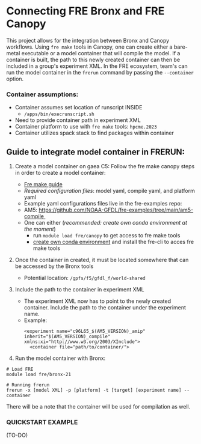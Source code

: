 # Connecting FRE Bronx and FRE Canopy
This project allows for the integration between Bronx and Canopy workflows. Using `fre make` tools in Canopy, one can create either a bare-metal executable or a model container that will compile the model. If a container is built, the path to this newly created container can then be included in a group's experiment XML. In the FRE ecosystem, team's can run the model container in the `frerun` command by passing the `--container` option.

### Container assumptions:
- Container assumes set location of runscript INSIDE     
    - `/apps/bin/execrunscript.sh`    
- Need to provide container path in experiment XML
- Container platform to use with `fre make` tools: `hpcme.2023`
- Container utilizes spack stack to find packages within container

## Guide to integrate model container in FRERUN:
1) Create a model container on gaea C5: Follow the fre make canopy steps in order to create a model container:     
    - [Fre make guide](https://github.com/NOAA-GFDL/fre-cli/tree/main/fre/make#guide)    
    - *Required configuration files*: model yaml, compile yaml, and platform yaml     
    - Example yaml configurations files live in the fre-examples repo:         
    - AM5: https://github.com/NOAA-GFDL/fre-examples/tree/main/am5-compile    
    - One can either (*recommended: create own conda environment at the moment*)        
        - run `module load fre/canopy` to get access to fre make tools        
        - [create own conda environment](https://github.com/NOAA-GFDL/fre-cli/tree/main?tab=readme-ov-file#method-3-developer---conda-environment-building) and install the fre-cli to acces fre make tools

2) Once the container in created, it must be located somewhere that can be accessed by the Bronx tools

    - Potential location: `/gpfs/f5/gfdl_f/world-shared`

3) Include the path to the container in experiment XML
    
    - The experiment XML now has to point to the newly created container. Include the path to the container under the experiment name.
    - Example:     
        ```     
        <experiment name="c96L65_$(AM5_VERSION)_amip" inherit="$(AM5_VERSION)_compile" xmlns:xi="http://www.w3.org/2003/XInclude">
          <container file="path/to/container/">      
        ```

4) Run the model container with Bronx:
```
# Load FRE
module load fre/bronx-21

# Running frerun
frerun -x [model XML] -p [platform] -t [target] [experiment name] --container
```
There will be a note that the container will be used for compilation as well.

### QUICKSTART EXAMPLE
(TO-DO) 

